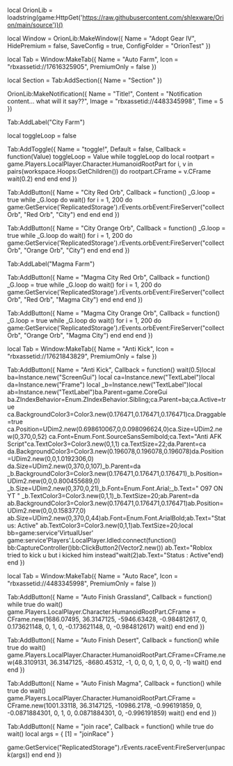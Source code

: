 local OrionLib = loadstring(game:HttpGet('https://raw.githubusercontent.com/shlexware/Orion/main/source'))()

local Window = OrionLib:MakeWindow({
    Name = "Adopt Gear IV",
    HidePremium = false,
    SaveConfig = true,
    ConfigFolder = "OrionTest"
})

local Tab = Window:MakeTab({
    Name = "Auto Farm",
    Icon = "rbxassetid://17616325905",
    PremiumOnly = false
})

local Section = Tab:AddSection({
    Name = "Section"
})

OrionLib:MakeNotification({
    Name = "Title!",
    Content = "Notification content... what will it say??",
    Image = "rbxassetid://4483345998",
    Time = 5
})

Tab:AddLabel("City Farm")

local toggleLoop = false

Tab:AddToggle({
    Name = "toggle!",
    Default = false,
    Callback = function(Value)
        toggleLoop = Value
        while toggleLoop do
            local rootpart = game.Players.LocalPlayer.Character.HumanoidRootPart
            for i, v in pairs(workspace.Hoops:GetChildren()) do 
                rootpart.CFrame = v.CFrame 
                wait(0.2) 
            end
        end
    end
})

Tab:AddButton({
    Name = "City Red Orb",
    Callback = function()
        _G.loop = true
        while _G.loop do
            wait()
            for i = 1, 200 do
                game:GetService('ReplicatedStorage').rEvents.orbEvent:FireServer("collectOrb", "Red Orb", "City")
            end
        end
    end
})

Tab:AddButton({
    Name = "City Orange Orb",
    Callback = function()
        _G.loop = true
        while _G.loop do
            wait()
            for i = 1, 200 do
                game:GetService('ReplicatedStorage').rEvents.orbEvent:FireServer("collectOrb", "Orange Orb", "City")
            end
        end
    end
})

Tab:AddLabel("Magma Farm")

Tab:AddButton({
    Name = "Magma City Red Orb",
    Callback = function()
        _G.loop = true
        while _G.loop do
            wait()
            for i = 1, 200 do
                game:GetService('ReplicatedStorage').rEvents.orbEvent:FireServer("collectOrb", "Red Orb", "Magma City")
            end
        end
    end
})

Tab:AddButton({
    Name = "Magma City Orange Orb",
    Callback = function()
        _G.loop = true
        while _G.loop do
            wait()
            for i = 1, 200 do
                game:GetService('ReplicatedStorage').rEvents.orbEvent:FireServer("collectOrb", "Orange Orb", "Magma City")
            end
        end
    end
})

local Tab = Window:MakeTab({ Name = "Anti Kick", Icon = "rbxassetid://17621843829", PremiumOnly = false })

Tab:AddButton({ Name = "Anti Kick", Callback = function() wait(0.5)local ba=Instance.new("ScreenGui") local ca=Instance.new("TextLabel")local da=Instance.new("Frame") local _b=Instance.new("TextLabel")local ab=Instance.new("TextLabel")ba.Parent=game.CoreGui ba.ZIndexBehavior=Enum.ZIndexBehavior.Sibling;ca.Parent=ba;ca.Active=true ca.BackgroundColor3=Color3.new(0.176471,0.176471,0.176471)ca.Draggable=true ca.Position=UDim2.new(0.698610067,0,0.098096624,0)ca.Size=UDim2.new(0,370,0,52) ca.Font=Enum.Font.SourceSansSemibold;ca.Text="Anti AFK Script"ca.TextColor3=Color3.new(0,1,1) ca.TextSize=22;da.Parent=ca da.BackgroundColor3=Color3.new(0.196078,0.196078,0.196078)da.Position=UDim2.new(0,0,1.0192306,0) da.Size=UDim2.new(0,370,0,107)_b.Parent=da _b.BackgroundColor3=Color3.new(0.176471,0.176471,0.176471)_b.Position=UDim2.new(0,0,0.800455689,0) _b.Size=UDim2.new(0,370,0,21)_b.Font=Enum.Font.Arial;_b.Text=" O97 ON YT " _b.TextColor3=Color3.new(0,1,1)_b.TextSize=20;ab.Parent=da ab.BackgroundColor3=Color3.new(0.176471,0.176471,0.176471)ab.Position=UDim2.new(0,0,0.158377,0) ab.Size=UDim2.new(0,370,0,44)ab.Font=Enum.Font.ArialBold;ab.Text="Status: Active" ab.TextColor3=Color3.new(0,1,1)ab.TextSize=20;local bb=game:service'VirtualUser' game:service'Players'.LocalPlayer.Idled:connect(function() bb:CaptureController()bb:ClickButton2(Vector2.new()) ab.Text="Roblox tried to kick u but i kicked him instead"wait(2)ab.Text="Status : Active"end) end
})

local Tab = Window:MakeTab({ Name = "Auto Race", Icon = "rbxassetid://4483345998", PremiumOnly = false })

Tab:AddButton({ Name = "Auto Finish Grassland", Callback = function() while true do wait()
game.Players.LocalPlayer.Character.HumanoidRootPart.CFrame = CFrame.new(1686.07495, 36.3147125, -5946.63428, -0.984812617, 0, 0.173621148, 0, 1, 0, -0.173621148, 0, -0.984812617) wait() end end
})

Tab:AddButton({ Name = "Auto Finish Desert", Callback = function() while true do wait() game.Players.LocalPlayer.Character.HumanoidRootPart.CFrame=CFrame.new(48.3109131, 36.3147125, -8680.45312, -1, 0, 0, 0, 1, 0, 0, 0, -1) wait() end end
})

Tab:AddButton({ Name = "Auto Finish Magma", Callback = function() while true do wait()
game.Players.LocalPlayer.Character.HumanoidRootPart.CFrame = CFrame.new(1001.33118, 36.3147125, -10986.2178, -0.996191859, 0, -0.0871884301, 0, 1, 0, 0.0871884301, 0, -0.996191859) wait() end  end
})

Tab:AddButton({ Name = "join race", Callback = function() while true do wait() local args = { [1] = "joinRace" }

game:GetService("ReplicatedStorage").rEvents.raceEvent:FireServer(unpack(args)) end end
})
